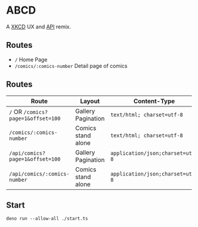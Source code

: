 # ABCD

A [XKCD](https://xkcd.com/) UX and [API](https://xkcd.com/json.html) remix.

## Routes

-   `/` Home Page
-   `/comics/:comics-number` Detail page of comics

## Routes

| Route                              | Layout             | Content-Type                     |
| ---------------------------------- | ------------------ | -------------------------------- |
| `/` OR `/comics?page=1&offset=100` | Gallery Pagination | `text/html; charset=utf-8`       |
| `/comics/:comics-number`           | Comics stand alone | `text/html; charset=utf-8`       |
| `/api/comics?page=1&offset=100`    | Gallery Pagination | `application/json;charset=utf-8` |
| `/api/comics/:comics-number`       | Comics stand alone | `application/json;charset=utf-8` |

## Start
`deno run --allow-all ./start.ts`